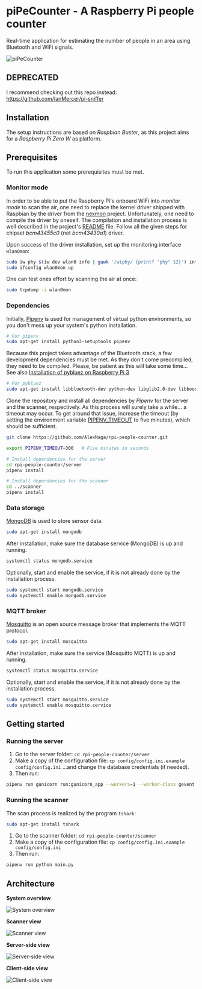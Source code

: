 # piPeCounter - A Raspberry Pi people counter

Real-time application for estimating the number of people in an area using Bluetooth and WiFi signals.

![piPeCounter](img/piPeCounter.png)

## DEPRECATED
I recommend checking out this repo instead: https://github.com/IanMercer/pi-sniffer

## Installation

The setup instructions are based on _Raspbian Buster_, as this project aims for a _Raspberry Pi Zero W_ as platform.

## Prerequisites

To run this application some prerequisites must be met.

### Monitor mode

In order to be able to put the Raspberry Pi's onboard WiFi into _monitor mode_ to scan the air, one need to replace the kernel driver shipped with Raspbian by the driver from the [nexmon](https://github.com/seemoo-lab/nexmon) project.
Unfortunately, one need to compile the driver by oneself.
The compilation and installation process is well described in the project's [README](https://github.com/seemoo-lab/nexmon#build-patches-for-bcm43430a1-on-the-rpi3zero-w-or-bcm434355c0-on-the-rpi3rpi4-using-raspbian-recommended) file.
Follow all the given steps for chipset _bcm43455c0_ (not _bcm43430a1_) driver.

Upon success of the driver installation, set up the monitoring interface `wlan0mon`:

```bash
sudo iw phy $(iw dev wlan0 info | gawk '/wiphy/ {printf "phy" $2}') interface add wlan0mon type monitor
sudo ifconfig wlan0mon up
```

One can test ones effort by scanning the air at once:

```bash
sudo tcpdump -i wlan0mon
```

### Dependencies

Initially, [Pipenv](https://pipenv-fork.readthedocs.io/) is used for management of virtual python environments, so you don't mess up your system's python installation.

```bash
# For pipenv
sudo apt-get install python3-setuptools pipenv
```

Because this project takes advantage of the Bluetooth stack, a few development dependencies must be met.
As they don't come precompiled, they need to be compiled. Please, be patient as this will take some time…
See also [Installation of pybluez on Raspberry Pi 3](https://github.com/pybluez/pybluez/wiki/Installation-on-Raspberry-Pi-3)

```bash
# For pybluez
sudo apt-get install libbluetooth-dev python-dev libglib2.0-dev libboost-python-dev libboost-thread-dev
```

Clone the repository and install all dependencies by _Pipenv_ for the server and the scanner, respectively.
As this process will surely take a while… a timeout may occur.
To get around that issue, increase the timeout (by setting the environment variable [PIPENV_TIMEOUT](https://pipenv.pypa.io/en/latest/advanced/#id1) to five minutes), which should be sufficient.

```bash
git clone https://github.com/AlexNaga/rpi-people-counter.git

export PIPENV_TIMEOUT=300   # Five minutes in seconds

# Install dependencies for the server
cd rpi-people-counter/server
pipenv install

# Install dependencies for the scanner
cd ../scanner
pipenv install
```

### Data storage

[MongoDB](https://www.mongodb.com/) is used to store sensor data.

```bash
sudo apt-get install mongodb
```

After installation, make sure the database service (MongoDB) is up and running.

```bash
systemctl status mongodb.service
```

Optionally, start and enable the service, if it is not already done by the installation process.

```bash
sudo systemctl start mongodb.service
sudo systemctl enable mongodb.service
```

### MQTT broker

[Mosquitto](https://mosquitto.org/) is an open source message broker that implements the MQTT protocol.

```bash
sudo apt-get install mosquitto
```

After installation, make sure the service (Mosquitto MQTT) is up and running.

```bash
systemctl status mosquitto.service
```

Optionally, start and enable the service, if it is not already done by the installation process.

```bash
sudo systemctl start mosquitto.service
sudo systemctl enable mosquitto.service
```

## Getting started

### Running the server

1.  Go to the server folder:
`cd rpi-people-counter/server`
2.  Make a copy of the configuration file:
`cp config/config.ini.example config/config.ini`
…and change the database credentials (if needed).
3.  Then run:

```bash
pipenv run gunicorn run:gunicorn_app --workers=1 --worker-class gevent --bind localhost:8000
```

### Running the scanner

The scan process is realized by the program `tshark`:

```bash
sudo apt-get install tshark
```

1.  Go to the scanner folder:
`cd rpi-people-counter/scanner`
2.  Make a copy of the configuration file:
`cp config/config.ini.example config/config.ini`
3.  Then run:

```bash
pipenv run python main.py
```

## Architecture

**System overview**

![System overview](img/system_overview.svg)

**Scanner view**

![Scanner view](img/scanner_view.svg)

**Server-side view**

![Server-side view](img/server_view.svg)

**Client-side view**

![Client-side view](img/client_view.svg)

